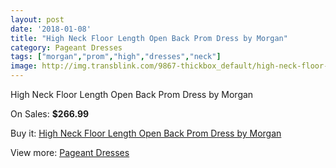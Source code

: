 ```yaml
---
layout: post
date: '2018-01-08'
title: "High Neck Floor Length Open Back Prom Dress by Morgan"
category: Pageant Dresses
tags: ["morgan","prom","high","dresses","neck"]
image: http://img.transblink.com/9867-thickbox_default/high-neck-floor-length-open-back-prom-dress-by-morgan.jpg
---
```

High Neck Floor Length Open Back Prom Dress by Morgan

On Sales: **$266.99**
<a href="https://www.transblink.com/en/pageant-dresses/3202-high-neck-floor-length-open-back-prom-dress-by-morgan.html"><amp-img layout="responsive" width="600" height="600" src="//img.transblink.com/9867-thickbox_default/high-neck-floor-length-open-back-prom-dress-by-morgan.jpg" alt="High Neck Floor Length Open Back Prom Dress by Morgan 0" /></a>
<a href="https://www.transblink.com/en/pageant-dresses/3202-high-neck-floor-length-open-back-prom-dress-by-morgan.html"><amp-img layout="responsive" width="600" height="600" src="//img.transblink.com/9868-thickbox_default/high-neck-floor-length-open-back-prom-dress-by-morgan.jpg" alt="High Neck Floor Length Open Back Prom Dress by Morgan 1" /></a>

Buy it: [High Neck Floor Length Open Back Prom Dress by Morgan](https://www.transblink.com/en/pageant-dresses/3202-high-neck-floor-length-open-back-prom-dress-by-morgan.html "High Neck Floor Length Open Back Prom Dress by Morgan")

View more: [Pageant Dresses](https://www.transblink.com/en/9-pageant-dresses "Pageant Dresses")
